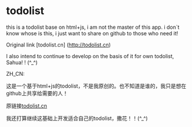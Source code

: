 # todolist
this is a todolist base on html+js, i am not the master of this app. i don`t know whose is this, i just want to share on github to those who need it!

Original link [todolist.cn] (http://todolist.cn)

I also intend to continue to develop on the basis of it for own todolist, Sahua! ! (^_^)

ZH_CN:

这是一个基于html+js的todolist，不是我原创的。也不知道是谁的，我只是想在github上共享给需要的人！

原链接[todolist.cn](http://todolist.cn)

我还打算继续这基础上开发适合自己的todolist，撒花！！(^_^)
